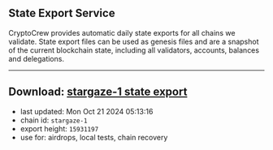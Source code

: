 ## State Export Service
CryptoCrew provides automatic daily state exports for all chains we validate. State export files can be used as genesis files and are a snapshot of the current blockchain state, including all validators, accounts, balances and delegations.

---
**Download: [stargaze-1 state export](https://dl-eu2.ccvalidators.com/SERVICE/stargaze/stargaze-1_export_15931197.json)**
---

- last updated: Mon Oct 21 2024 05:13:16
- chain id: `stargaze-1`
- export height: `15931197`
- use for: airdrops, local tests, chain recovery
